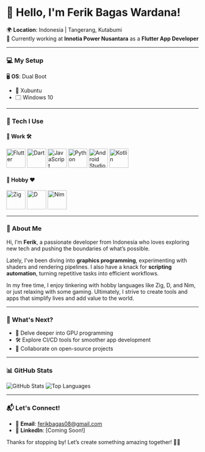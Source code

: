 # 👋 Hello, I'm Ferik Bagas Wardana!  

🌍 **Location**: Indonesia | Tangerang, Kutabumi  
💼 Currently working at **Innotia Power Nusantara** as a **Flutter App Developer**  

---

### 💻 My Setup  
🖥️ **OS**: Dual Boot  
- 🐧 Xubuntu  
- 🗔 Windows 10  

---

### 🚀 Tech I Use  

#### 💼 Work 🛠️  
<p>
  <img src="https://cdn.jsdelivr.net/gh/devicons/devicon/icons/flutter/flutter-original.svg" alt="Flutter" width="50" height="50" />
  <img src="https://cdn.jsdelivr.net/gh/devicons/devicon/icons/dart/dart-original.svg" alt="Dart" width="50" height="50" />
  <img src="https://cdn.jsdelivr.net/gh/devicons/devicon/icons/javascript/javascript-original.svg" alt="JavaScript" width="50" height="50" />
  <img src="https://cdn.jsdelivr.net/gh/devicons/devicon/icons/python/python-original.svg" alt="Python" width="50" height="50" />
  <img src="https://cdn.jsdelivr.net/gh/devicons/devicon/icons/androidstudio/androidstudio-original.svg" alt="Android Studio" width="50" height="50" />
  <img src="https://cdn.jsdelivr.net/gh/devicons/devicon/icons/kotlin/kotlin-original.svg" alt="Kotlin" width="50" height="50" />
</p>

#### 🎨 Hobby ❤️  
<p>
  <img src="https://cdn.jsdelivr.net/gh/devicons/devicon/icons/zig/zig-original.svg" alt="Zig" width="50" height="50" />
  <img src="https://upload.wikimedia.org/wikipedia/commons/2/24/D_Programming_Language_logo.svg" alt="D" width="50" />
  <img src="https://cdn.jsdelivr.net/gh/devicons/devicon/icons/nim/nim-original.svg" alt="Nim" width="50" height="50" />
</p>

---

### 🌟 About Me  
Hi, I’m **Ferik**, a passionate developer from Indonesia who loves exploring new tech and pushing the boundaries of what’s possible.  

Lately, I’ve been diving into **graphics programming**, experimenting with shaders and rendering pipelines. I also have a knack for **scripting automation**, turning repetitive tasks into efficient workflows.  

In my free time, I enjoy tinkering with hobby languages like Zig, D, and Nim, or just relaxing with some gaming. Ultimately, I strive to create tools and apps that simplify lives and add value to the world.  

---

### 🔮 What's Next?  
- 🌌 Delve deeper into GPU programming  
- 🛠️ Explore CI/CD tools for smoother app development  
- 🤝 Collaborate on open-source projects  

---

### 📊 GitHub Stats  
<p>
  <img src="https://github-readme-stats.vercel.app/api?username=FerikHelix&show_icons=true&theme=radical" alt="GitHub Stats" />
  <img src="https://github-readme-stats.vercel.app/api/top-langs/?username=FerikHelix&layout=compact&theme=radical" alt="Top Languages" />
</p>

---

### 📬 Let's Connect!  
- 📧 **Email**: ferikbagas08@gmail.com  
- 💼 **LinkedIn**: [Coming Soon!]  

Thanks for stopping by! Let’s create something amazing together! 🚀✨  
